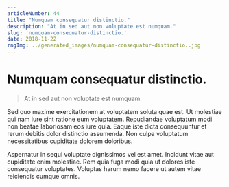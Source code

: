 ```yaml
---
articleNumber: 44
title: "Numquam consequatur distinctio."
description: "At in sed aut non voluptate est numquam."
slug: 'numquam-consequatur-distinctio.'
date: 2018-11-22
rngImg: ../generated_images/numquam-consequatur-distinctio..jpg
---
```


# Numquam consequatur distinctio.

> At in sed aut non voluptate est numquam.

Sed quo maxime exercitationem at voluptatem soluta quae est. Ut molestiae qui nam iure sint ratione eum voluptatem. Repudiandae voluptatum modi non beatae laboriosam eos iure quia. Eaque iste dicta consequuntur et rerum debitis dolor distinctio assumenda. Non culpa voluptatum necessitatibus cupiditate dolorem doloribus.
 Aspernatur in sequi voluptate dignissimos vel est amet. Incidunt vitae aut cupiditate enim molestiae. Rem quia fuga modi quia ut dolores iste consequatur voluptates. Voluptas harum nemo facere ut autem vitae reiciendis cumque omnis.
